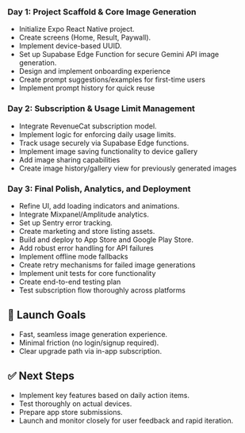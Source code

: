 ### **Day 1: Project Scaffold & Core Image Generation**

- Initialize Expo React Native project.
- Create screens (Home, Result, Paywall).
- Implement device-based UUID.
- Set up Supabase Edge Function for secure Gemini API image generation.
- Design and implement onboarding experience
- Create prompt suggestions/examples for first-time users
- Implement prompt history for quick reuse

### **Day 2: Subscription & Usage Limit Management**

- Integrate RevenueCat subscription model.
- Implement logic for enforcing daily usage limits.
- Track usage securely via Supabase Edge functions.
- Implement image saving functionality to device gallery
- Add image sharing capabilities
- Create image history/gallery view for previously generated images

### **Day 3: Final Polish, Analytics, and Deployment**

- Refine UI, add loading indicators and animations.
- Integrate Mixpanel/Amplitude analytics.
- Set up Sentry error tracking.
- Create marketing and store listing assets.
- Build and deploy to App Store and Google Play Store.
- Add robust error handling for API failures
- Implement offline mode fallbacks
- Create retry mechanisms for failed image generations
- Implement unit tests for core functionality
- Create end-to-end testing plan
- Test subscription flow thoroughly across platforms

## 🎯 Launch Goals

- Fast, seamless image generation experience.
- Minimal friction (no login/signup required).
- Clear upgrade path via in-app subscription.

## ✅ Next Steps

- Implement key features based on daily action items.
- Test thoroughly on actual devices.
- Prepare app store submissions.
- Launch and monitor closely for user feedback and rapid iteration.
